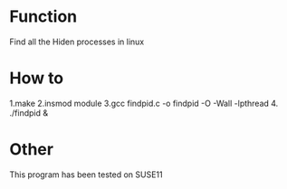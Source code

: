 # Function
Find all the Hiden processes in linux

# How to 
1.make
2.insmod module
3.gcc findpid.c -o findpid -O -Wall -lpthread
4. ./findpid &

# Other 
This program has been tested on SUSE11
#
